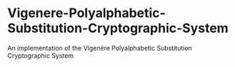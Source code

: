 # Vigenere-Polyalphabetic-Substitution-Cryptographic-System
An implementation of the Vigenère Polyalphabetic Substitution Cryptographic System

